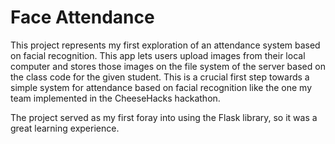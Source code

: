 # Face Attendance

This project represents my first exploration of an attendance system based on facial recognition. This app lets users upload images from their local computer and stores those images on the file system of the server based on the class code for the given student. This is a crucial first step towards a simple system for attendance based on facial recognition like the one my team implemented in the CheeseHacks hackathon. 

The project served as my first foray into using the Flask library, so it was a great learning experience.